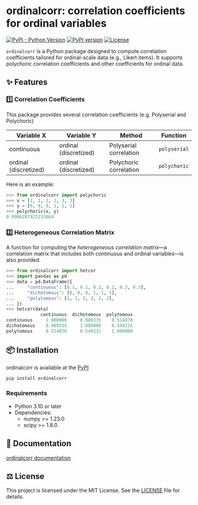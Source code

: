 # ordinalcorr: correlation coefficients for ordinal variables

[![PyPI - Python Version](https://img.shields.io/pypi/pyversions/ordinalcorr)](https://pypi.org/project/ordinalcorr/)
[![PyPI version](https://img.shields.io/pypi/v/ordinalcorr.svg)](https://pypi.org/project/ordinalcorr/)
[![License](https://img.shields.io/pypi/l/ordinalcorr)](https://github.com/nigimitama/ordinalcorr/blob/main/LICENSE)

`ordinalcorr` is a Python package designed to compute correlation coefficients tailored for ordinal-scale data (e.g., Likert items).
It supports polychoric correlation coefficients and other coefficients for ordinal data.

## ✨ Features

### 1️⃣ Correlation Coefficients

This package provides several correlation coefficients (e.g. Polyserial and Polychoric)

| Variable X            | Variable Y            | Method                 | Function     |
| --------------------- | --------------------- | ---------------------- | ------------ |
| continuous            | ordinal (discretized) | Polyserial correlation | `polyserial` |
| ordinal (discretized) | ordinal (discretized) | Polychoric correlation | `polychoric` |

Here is an example:

```python
>>> from ordinalcorr import polychoric
>>> x = [1, 1, 2, 2, 3, 3]
>>> y = [0, 0, 0, 1, 1, 1]
>>> polychoric(x, y)
0.9986287922233864
```

### 2️⃣ Heterogeneous Correlation Matrix

A function for computing the _heterogeneous correlation matrix_—a correlation matrix that includes both continuous and ordinal variables—is also provided.

```python
>>> from ordinalcorr import hetcor
>>> import pandas as pd
>>> data = pd.DataFrame({
...     "continuous": [0.1, 0.1, 0.2, 0.2, 0.3, 0.3],
...     "dichotomous": [0, 0, 0, 1, 1, 1],
...     "polytomous": [1, 1, 3, 3, 2, 2],
... })
>>> hetcor(data)
             continuous  dichotomous  polytomous
continuous     1.000000     0.989335    0.514870
dichotomous    0.989335     1.000000    0.549231
polytomous     0.514870     0.549231    1.000000
```

## 📦 Installation

ordinalcorr is available at the [PyPI](https://pypi.org/project/ordinalcorr/)

```bash
pip install ordinalcorr
```

### Requirements

- Python 3.10 or later
- Dependencies:
  - numpy >= 1.23.0
  - scipy >= 1.8.0

## 📒 Documentation

[ordinalcorr documentation](https://nigimitama.github.io/ordinalcorr/index.html)

## ⚖️ License

This project is licensed under the MIT License. See the [LICENSE](./LICENSE) file for details.

